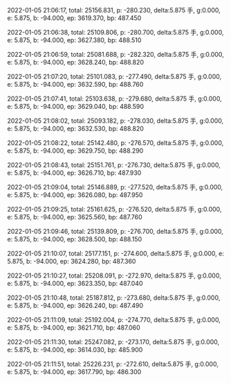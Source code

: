 2022-01-05 21:06:17, total: 25156.831, p: -280.230, delta:5.875 手, g:0.000, e: 5.875, b: -94.000, ep: 3619.370, bp: 487.450

2022-01-05 21:06:38, total: 25109.806, p: -280.700, delta:5.875 手, g:0.000, e: 5.875, b: -94.000, ep: 3627.380, bp: 488.510

2022-01-05 21:06:59, total: 25081.688, p: -282.320, delta:5.875 手, g:0.000, e: 5.875, b: -94.000, ep: 3628.240, bp: 488.820

2022-01-05 21:07:20, total: 25101.083, p: -277.490, delta:5.875 手, g:0.000, e: 5.875, b: -94.000, ep: 3632.590, bp: 488.760

2022-01-05 21:07:41, total: 25103.638, p: -279.680, delta:5.875 手, g:0.000, e: 5.875, b: -94.000, ep: 3629.040, bp: 488.590

2022-01-05 21:08:02, total: 25093.182, p: -278.030, delta:5.875 手, g:0.000, e: 5.875, b: -94.000, ep: 3632.530, bp: 488.820

2022-01-05 21:08:22, total: 25142.480, p: -276.570, delta:5.875 手, g:0.000, e: 5.875, b: -94.000, ep: 3629.750, bp: 488.290

2022-01-05 21:08:43, total: 25151.761, p: -276.730, delta:5.875 手, g:0.000, e: 5.875, b: -94.000, ep: 3626.710, bp: 487.930

2022-01-05 21:09:04, total: 25146.889, p: -277.520, delta:5.875 手, g:0.000, e: 5.875, b: -94.000, ep: 3626.080, bp: 487.950

2022-01-05 21:09:25, total: 25161.625, p: -276.520, delta:5.875 手, g:0.000, e: 5.875, b: -94.000, ep: 3625.560, bp: 487.760

2022-01-05 21:09:46, total: 25139.809, p: -276.700, delta:5.875 手, g:0.000, e: 5.875, b: -94.000, ep: 3628.500, bp: 488.150

2022-01-05 21:10:07, total: 25177.151, p: -274.600, delta:5.875 手, g:0.000, e: 5.875, b: -94.000, ep: 3624.280, bp: 487.360

2022-01-05 21:10:27, total: 25208.091, p: -272.970, delta:5.875 手, g:0.000, e: 5.875, b: -94.000, ep: 3623.350, bp: 487.040

2022-01-05 21:10:48, total: 25187.812, p: -273.680, delta:5.875 手, g:0.000, e: 5.875, b: -94.000, ep: 3626.240, bp: 487.490

2022-01-05 21:11:09, total: 25192.004, p: -274.770, delta:5.875 手, g:0.000, e: 5.875, b: -94.000, ep: 3621.710, bp: 487.060

2022-01-05 21:11:30, total: 25247.082, p: -273.170, delta:5.875 手, g:0.000, e: 5.875, b: -94.000, ep: 3614.030, bp: 485.900

2022-01-05 21:11:51, total: 25226.231, p: -272.610, delta:5.875 手, g:0.000, e: 5.875, b: -94.000, ep: 3617.790, bp: 486.300